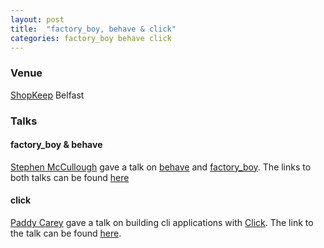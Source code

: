 ```yaml
---
layout: post
title:  "factory_boy, behave & click"
categories: factory_boy behave click 
---
```


### Venue

[ShopKeep](http://shopkeep.com) Belfast

### Talks

#### factory_boy & behave 
[Stephen McCullough](http://www.swm.cc/) gave a talk on [behave](http://pythonhosted.org/behave/) and [factory_boy](http://factoryboy.readthedocs.org/en/latest/). The links to both talks can be found [here](https://speakerdeck.com/swmcc/factory-boy-and-behave)

#### click 
[Paddy Carey](https://twitter.com/paddycarey) gave a talk on building cli applications with [Click](http://click.pocoo.org/5/). The link to the talk can be found [here](https://docs.google.com/presentation/d/1-7salN4acFTbDBwh5cM8XVA79S4ul37AzX9p7Xm0xfU/edit?usp=sharing).

